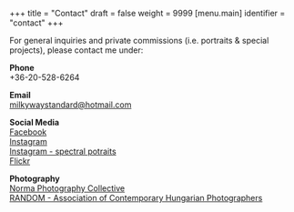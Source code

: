 +++
title = "Contact"
draft = false
weight = 9999
[menu.main]
  identifier = "contact"
+++

For general inquiries and private commissions (i.e. portraits & special projects), please contact me under:

**Phone**  
+36-20-528-6264

**Email**  
[milkywaystandard@hotmail.com](mailto:milkywaystandard@hotmail.com)

**Social Media**  
[Facebook](https://www.facebook.com/Nebulonphotography/)  
[Instagram](https://www.instagram.com/nebulon8/?hl=en)  
[Instagram - spectral potraits](https://www.instagram.com/spectral.portraits/?hl=en)  
[Flickr](https://www.flickr.com/photos/vargabalazs/)

**Photography**  
[Norma Photography Collective](https://www.normanormanorma.org)  
[RANDOM - Association of Contemporary Hungarian Photographers](https://www.instagram.com/randomxhibition/?hl=en)
